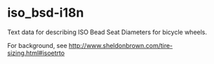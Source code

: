 # iso_bsd-i18n

Text data for describing ISO Bead Seat Diameters for bicycle wheels.

For background, see
http://www.sheldonbrown.com/tire-sizing.html#isoetrto

